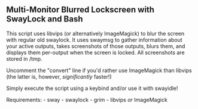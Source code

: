 ## Multi-Monitor Blurred Lockscreen with SwayLock and Bash

This script uses libvips (or alternatively ImageMagick) to blur the screen with regular old swaylock.
It uses swaymsg to gather information about your active outputs, takes screenshots of those outputs, blurs them, and displays them per-output when the screen is locked.
All screenshots are stored in /tmp.

Uncomment the "convert" line if you'd rather use ImageMagick than libvips (the latter is, however, *significantly* faster!)

Simply execute the script using a keybind and/or use it with swayidle!

Requirements:
    -   sway
    -   swaylock
    -   grim
    -   libvips *or* ImageMagick
